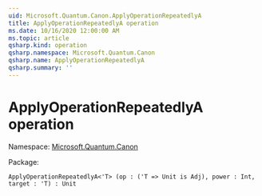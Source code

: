 ```yaml
---
uid: Microsoft.Quantum.Canon.ApplyOperationRepeatedlyA
title: ApplyOperationRepeatedlyA operation
ms.date: 10/16/2020 12:00:00 AM
ms.topic: article
qsharp.kind: operation
qsharp.namespace: Microsoft.Quantum.Canon
qsharp.name: ApplyOperationRepeatedlyA
qsharp.summary: ''
---
```


# ApplyOperationRepeatedlyA operation

Namespace: [Microsoft.Quantum.Canon](xref:Microsoft.Quantum.Canon)

Package: [](https://nuget.org/packages/)




```Q#
ApplyOperationRepeatedlyA<'T> (op : ('T => Unit is Adj), power : Int, target : 'T) : Unit
```
